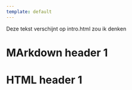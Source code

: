 ```yaml
---
template: default
---
```

Deze tekst verschijnt op intro.html zou ik denken

# MArkdown header 1

<h1>HTML header 1</h1>